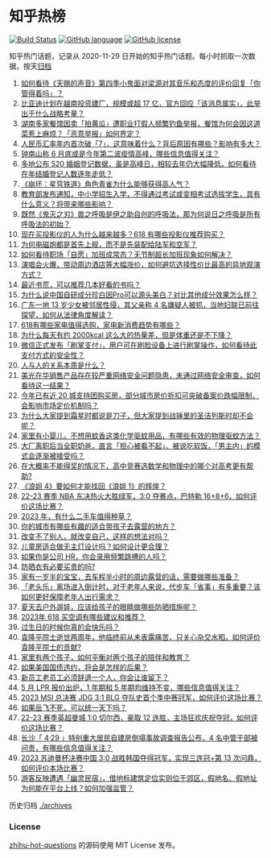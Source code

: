 # 知乎热榜
[![Build Status](https://github.com/ToWeLong/zhihu-hot-questions/workflows/CI/badge.svg)](https://github.com/ToWeLong/zhihu-hot-questions/actions)
[![GitHub language](https://img.shields.io/badge/language-golang-orange.svg)](https://golang.org/)
[![GitHub license](https://img.shields.io/github/license/ToWeLong/zhihu-hot-questions)](https://github.com/ToWeLong/zhihu-hot-questions/blob/main/LICENSE)

知乎热门话题，记录从 2020-11-29 日开始的知乎热门话题。每小时抓取一次数据，按天[归档](./archives)

<!-- BEGIN -->

1. [如何看待《天赐的声音》第四季小鬼面对梁源对其音乐和态度的评价回复「你管得着吗」？](https://www.zhihu.com/question/602076650)
1. [比亚迪计划在越南投资建厂，规模或超 17 亿，官方回应「该消息属实」，此举出于什么战略考量？](https://www.zhihu.com/question/602236636)
1. [湖南多家餐馆因卖「拍黄瓜」遭职业打假人频繁钓鱼举报，餐馆为何会因这道菜惹上麻烦？「恶意举报」如何界定？](https://www.zhihu.com/question/601706262)
1. [人民币汇率年内首次破「7」，这意味着什么？背后原因有哪些？影响有多大？](https://www.zhihu.com/question/602311445)
1. [钟南山称 6 月底或是今年第二波疫情高峰，哪些信息值得关注？](https://www.zhihu.com/question/602332997)
1. [多地公布 520 婚姻登记数据，虽是高峰日，相较去年仍大幅降低，如何看待在年结婚登记人数逐年走低？](https://www.zhihu.com/question/602312951)
1. [《崩坏：星穹铁道》角色青雀为什么能够获得高人气？](https://www.zhihu.com/question/601849882)
1. [教育部发布通知，中小学招生入学，不得通过考试或变相考试选拔学生，具有什么意义？将带来哪些影响？](https://www.zhihu.com/question/602327412)
1. [既然《鬼灭之刃》兽之呼吸是伊之助自创的呼吸法，那为何说日之呼吸是所有呼吸法的初始？](https://www.zhihu.com/question/511393410)
1. [现在买投影仪的人为什么越来越多？618 有哪些投影仪推荐购买？](https://www.zhihu.com/question/534552946)
1. [为何电磁炮都是首先上舰，而不是先装配给陆军和空军？](https://www.zhihu.com/question/308837977)
1. [如何看待职场「自愿」加班成常态？无节制超长加班现象如何解决？](https://www.zhihu.com/question/602317514)
1. [演唱会火爆，带动周边酒店等大幅涨价，如何避坑选择性价比最高的异地观演方式？](https://www.zhihu.com/question/601943296)
1. [最近书荒，可以推荐几本好看的书吗？](https://www.zhihu.com/question/600388171)
1. [为什么说中国自研成分珍白因Pro可以源头美白？对比其他成分效果怎么样？](https://www.zhihu.com/question/602332587)
1. [广东一地 13 岁少女被邻居性侵，其父亲称 4 名嫌疑人被抓，当地妇联已前往探望，如何从法律角度解读？](https://www.zhihu.com/question/602337774)
1. [618有哪些家电值得选购，家电新消费趋势有哪些？](https://www.zhihu.com/question/602332032)
1. [为什么每天有约 2000kcal 这么大的热量差，但是体重还是不下降？](https://www.zhihu.com/question/596874012)
1. [微信正式发布「刷掌支付」，用户可在刷脸设备上进行刷掌操作，如何看待此支付方式的安全性？](https://www.zhihu.com/question/602338855)
1. [人与人的关系本质是什么？](https://www.zhihu.com/question/600881528)
1. [美光在华销售产品存在较严重网络安全问题隐患，未通过网络安全审查，如何看待这一结果？](https://www.zhihu.com/question/602241001)
1. [今年已有近 20 城支持团购买房，部分城市房价折扣可突破备案价跌幅限制，会影响市场定价机制吗？](https://www.zhihu.com/question/602333250)
1. [为什么大家提到霜星时都说是刀子，但大家提到战锤里的圣洁列斯时却不会呢？](https://www.zhihu.com/question/578072291)
1. [家里有小婴儿，不想用蚊香这类化学驱蚊用品，有哪些有效的物理驱蚊方法？](https://www.zhihu.com/question/538159892)
1. [大厂离职后当全职奶爸，直言「担心被看不起」、被说吃软饭，「男主内」的模式会逐渐被接受吗？](https://www.zhihu.com/question/602224219)
1. [在大概率不能得奖的情况下，高中竞赛选数学和物理中的哪个对高考更有帮助?](https://www.zhihu.com/question/602189772)
1. [《浪姐 4》要如何才能找回《浪姐 1》的辉煌？](https://www.zhihu.com/question/599331700)
1. [22-23 赛季 NBA 东决热火大胜绿军，3:0 夺赛点，巴特勒 16+8+6，如何评价这场比赛？](https://www.zhihu.com/question/602309172)
1. [2023 年，有什么二手车值得种草？](https://www.zhihu.com/question/481468861)
1. [你的城市有哪些有趣的适合带孩子去露营的地方？](https://www.zhihu.com/question/600283972)
1. [改变不了别人，就改变自己，这样的想法对吗？](https://www.zhihu.com/question/600315922)
1. [儿童房适合做无主灯设计吗？如何设计更合理？](https://www.zhihu.com/question/600372989)
1. [如果你是公司 HR，你会录用频繁跳槽的人吗？](https://www.zhihu.com/question/502575817)
1. [防晒衣有必要买贵的吗?](https://www.zhihu.com/question/600477022)
1. [家有一岁半的宝宝，去车程半小时的周边露营的话，需要做哪些准备？](https://www.zhihu.com/question/483942947)
1. [「老头乐」离场进入倒计时，对于老年人来说，代步车「省事」有多重要？该如何更好保障老年人出行需求？](https://www.zhihu.com/question/601878469)
1. [夏天去户外遛娃，应该给孩子的眼睛做哪些防晒措施呢？](https://www.zhihu.com/question/600284234)
1. [2023年 618 买空调有哪些建议和推荐？](https://www.zhihu.com/question/598254682)
1. [过生日的时候你真的会快乐吗？](https://www.zhihu.com/question/601858266)
1. [袁隆平院士逝世两周年，他临终前从未表露痛苦，只关心杂交水稻，如何评价袁隆平院士的贡献?](https://www.zhihu.com/question/602311796)
1. [家里有两个孩子，如何平衡对两个孩子的陪伴和教育？](https://www.zhihu.com/question/532490924)
1. [如果美国国债违约，将会是怎样的后果？](https://www.zhihu.com/question/22116061)
1. [新员工老员工必须辞退一个人，你会让谁留下？](https://www.zhihu.com/question/601660805)
1. [5 月 LPR 报价出炉，1 年期和 5 年期均维持不变，哪些信息值得关注？](https://www.zhihu.com/question/602314218)
1. [2023 MSI 总决赛 JDG 3:1 BLG 夺队史首个季中赛冠军，如何评价这场比赛？](https://www.zhihu.com/question/602223683)
1. [如果岳飞不死，可以统一天下吗？](https://www.zhihu.com/question/511813486)
1. [22-23 赛季英超曼城 1:0 切尔西，豪取 12 连胜，主场狂欢庆祝夺冠，如何评价这场比赛？](https://www.zhihu.com/question/602266016)
1. [长沙「 4·29 」特别重大居民自建房倒塌事故调查报告公布，4 名中管干部被问责，有哪些信息值得关注？](https://www.zhihu.com/question/602225766)
1. [2023 苏迪曼杯决赛中国 3:0 战胜韩国夺得冠军，实现三连冠+第 13 次问鼎，如何评价本场比赛？](https://www.zhihu.com/question/602226420)
1. [游客反映遭遇「幽灵民宿」，借地标建筑定位实则位于郊区，假地名、假地址为何能在平台上线？如何加强监管？](https://www.zhihu.com/question/602182527)

<!-- END -->

历史归档 [./archives](./archives)


### License
[zhihu-hot-questions](https://github.com/towelong/zhihu-hot-questions) 的源码使用 MIT License 发布。